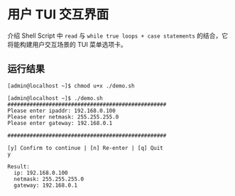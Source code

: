 # 用户 TUI 交互界面

介绍 Shell Script 中 `read` 与 `while true loops + case statements` 的结合，它将能构建用户交互场景的 TUI 菜单选项卡。


## 运行结果

```shell
[admin@localhost ~]$ chmod u+x ./demo.sh

[admin@localhost ~]$ ./demo.sh
##################################################
Please enter ipaddr: 192.168.0.100
Please enter netmask: 255.255.255.0
Please enter gateway: 192.168.0.1

##################################################

[y] Confirm to continue | [n] Re-enter | [q] Quit
y

Result:
  ip: 192.168.0.100
  netmask: 255.255.255.0
  gateway: 192.168.0.1
```
